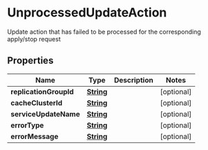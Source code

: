 

# UnprocessedUpdateAction

Update action that has failed to be processed for the corresponding apply/stop request

## Properties

| Name | Type | Description | Notes |
|------------ | ------------- | ------------- | -------------|
|**replicationGroupId** | [**String**](String.md) |  |  [optional] |
|**cacheClusterId** | [**String**](String.md) |  |  [optional] |
|**serviceUpdateName** | [**String**](String.md) |  |  [optional] |
|**errorType** | [**String**](String.md) |  |  [optional] |
|**errorMessage** | [**String**](String.md) |  |  [optional] |



